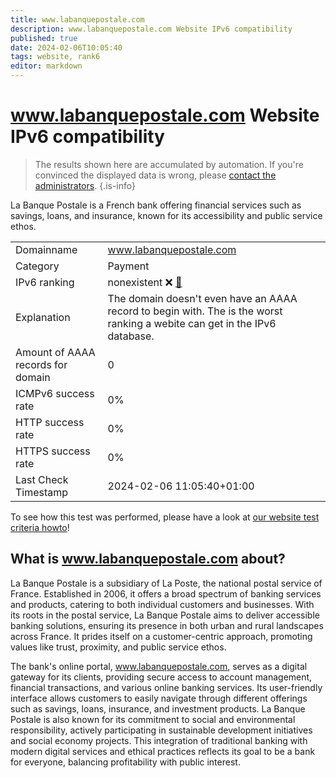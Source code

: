 ```yaml
---
title: www.labanquepostale.com
description: www.labanquepostale.com Website IPv6 compatibility
published: true
date: 2024-02-06T10:05:40
tags: website, rank6
editor: markdown
---
```


# www.labanquepostale.com Website IPv6 compatibility

> The results shown here are accumulated by automation. If you're convinced the displayed data is wrong, please [contact the administrators](/howto/chat). 
{.is-info}

La Banque Postale is a French bank offering financial services such as savings, loans, and insurance, known for its accessibility and public service ethos.


|   |   |
| - | - |
| Domainname | www.labanquepostale.com
| Category | Payment |
| IPv6 ranking | nonexistent :x: [🔗](/howto/ranking) |
| Explanation | The domain doesn't even have an AAAA record to begin with. The is the worst ranking a webite can get in the IPv6 database. |
| Amount of AAAA records for domain | 0 |
| ICMPv6 success rate | 0%|
| HTTP success rate | 0% |
| HTTPS success rate | 0% |
| Last Check Timestamp | 2024-02-06 11:05:40+01:00 |

To see how this test was performed, please have a look at [our website test criteria howto](/howto/testcriteria/website)!


## What is www.labanquepostale.com about?
La Banque Postale is a subsidiary of La Poste, the national postal service of France. Established in 2006, it offers a broad spectrum of banking services and products, catering to both individual customers and businesses. With its roots in the postal service, La Banque Postale aims to deliver accessible banking solutions, ensuring its presence in both urban and rural landscapes across France. It prides itself on a customer-centric approach, promoting values like trust, proximity, and public service ethos.

The bank's online portal, www.labanquepostale.com, serves as a digital gateway for its clients, providing secure access to account management, financial transactions, and various online banking services. Its user-friendly interface allows customers to easily navigate through different offerings such as savings, loans, insurance, and investment products. La Banque Postale is also known for its commitment to social and environmental responsibility, actively participating in sustainable development initiatives and social economy projects. This integration of traditional banking with modern digital services and ethical practices reflects its goal to be a bank for everyone, balancing profitability with public interest.


